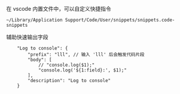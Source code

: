 在 vscode 内置文件中，可以自定义快捷指令

```
~/Library/Application Support/Code/User/snippets/snippets.code-snippets
```

辅助快速输出字段

```
	"Log to console": {
		"prefix": "lll", // 输入 'lll' 后会触发代码片段
		"body": [
			// "console.log($1);"
			"console.log('${1:field}:', $1);"
		],
		"description": "Log to console"
	}
```

